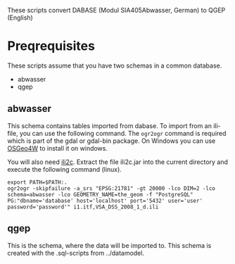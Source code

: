 These scripts convert DABASE (Modul SIA405Abwasser, German) to QGEP (English)

Preqrequisites
===========

These scripts assume that you have two schemas in a common database.

 * abwasser
 * qgep

abwasser
-------

This schema contains tables imported from dabase. To import from an ili-file,
you can use the following command. The `ogr2ogr` command is required which is
part of the gdal or gdal-bin package. On Windows you can use
[OSGeo4W](http://trac.osgeo.org/osgeo4w/) to install it on windows.

You will also need
[ili2c](http://www.interlis.ch/interlis2/docs23/ili2c-4.5.3.zip). Extract the
file ili2c.jar into the current directory and execute the following command
(linux).

    export PATH=$PATH:.
    ogr2ogr -skipfailure -a_srs "EPSG:21781" -gt 20000 -lco DIM=2 -lco schema=abwasser -lco GEOMETRY_NAME=the_geom -f "PostgreSQL" PG:"dbname='database' host='localhost' port='5432' user='user' password='password'" i1.itf,VSA_DSS_2008_1_d.ili

qgep
-------

This is the schema, where the data will be imported to. This schema is created
with the .sql-scripts from ../datamodel.

